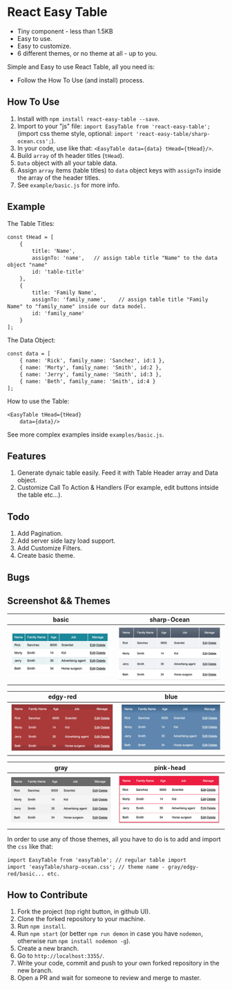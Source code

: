 # React Easy Table
- Tiny component - less than 1.5KB
- Easy to use.
- Easy to customize.
- 6 different themes, or no theme at all - up to you.

Simple and Easy to use React Table, all you need is:
- Follow the How To Use (and install) process.


## How To Use
1. Install with `npm install react-easy-table --save`.
2. Import to your "js" file: `import EasyTable from 'react-easy-table';` (import css theme style, optional: `import 'react-easy-table/sharp-ocean.css';`).
3. In your code, use like that: `<EasyTable data={data} tHead={tHead}/>`.
4. Build `array` of th header titles (`tHead`).
5. `Data` object with all your table data.
6. Assign `array` items (table titles) to `data` object keys with `assignTo` inside the array of the header titles.
7. See `example/basic.js` for more info.

## Example

The Table Titles:
```
const tHead = [
    {
        title: 'Name',
        assignTo: 'name',   // assign table title "Name" to the data object "name"
        id: 'table-title'
    },
    {
        title: 'Family Name',
        assignTo: 'family_name',    // assign table title "Family Name" to "family_name" inside our data model.
        id: 'family_name'
    }
];
```

The Data Object:
```
const data = [
    { name: 'Rick', family_name: 'Sanchez', id:1 },
    { name: 'Morty', family_name: 'Smith', id:2 },
    { name: 'Jerry', family_name: 'Smith', id:3 },
    { name: 'Beth', family_name: 'Smith', id:4 }
];
```

How to use the Table:
```
<EasyTable tHead={tHead}
    data={data}/>
```

See more complex examples inside `examples/basic.js`.

## Features
1. Generate dynaic table easily. Feed it with Table Header array and Data object.
2. Customize Call To Action & Handlers (For example, edit buttons intside the table etc...).

## Todo
1. Add Pagination.
2. Add server side lazy load support.
3. Add Customize Filters.
4. Create basic theme.

## Bugs

## Screenshot && Themes

| basic        | sharp-Ocean           |
| ------------- |:-------------:|
| ![alt tag](screenshots/basic.jpg)      |  ![alt tag](screenshots/sharp-ocean.jpg)  |

| edgy-red        | blue           |
| ------------- |:-------------:|
| ![alt tag](screenshots/edgy-red.jpg)      |  ![alt tag](screenshots/blue.jpg)  |

| gray        | pink-head           |
| ------------- |:-------------:|
| ![alt tag](screenshots/gray.jpg)      |  ![alt tag](screenshots/pink-head.jpg)  |

In order to use any of those themes, all you have to do is to add and import the `css` like that:

```
import EasyTable from 'easyTable'; // regular table import
import 'easyTable/sharp-ocean.css'; // theme name - gray/edgy-red/basic... etc.
```

## How to Contribute
1. Fork the project (top right button, in github UI).
2. Clone the forked repository to your machine.
3. Run `npm install`.
4. Run `npm start` (or better `npm run demon` in case you have `nodemon`, otherwise run `npm install nodemon -g`).
5. Create a new branch.
6. Go to `http://localhost:3355/`.
7. Write your code, commit and push to your own forked repository in the new branch.
8. Open a PR and wait for someone to review and merge to master.